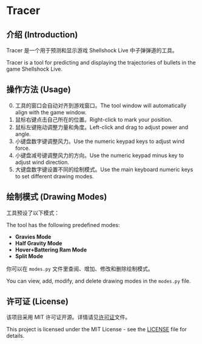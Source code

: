 # Tracer

## 介绍 (Introduction)

Tracer 是一个用于预测和显示游戏 Shellshock Live 中子弹弹道的工具。

Tracer is a tool for predicting and displaying the trajectories of bullets in the game Shellshock Live.

## 操作方法 (Usage)

0. 工具的窗口会自动对齐到游戏窗口。The tool window will automatically align with the game window.
1. 鼠标右键点击自己所在的位置。Right-click to mark your position.
2. 鼠标左键拖动调整力量和角度。Left-click and drag to adjust power and angle.
3. 小键盘数字键调整风力。Use the numeric keypad keys to adjust wind force.
4. 小键盘减号键调整风力的方向。Use the numeric keypad minus key to adjust wind direction.
5. 大键盘数字键设置不同的绘制模式。Use the main keyboard numeric keys to set different drawing modes.

## 绘制模式 (Drawing Modes)

工具预设了以下模式：

The tool has the following predefined modes:

-   **Gravies Mode**
-   **Half Gravity Mode**
-   **Hover+Battering Ram Mode**
-   **Split Mode**

你可以在 `modes.py` 文件里查阅、增加、修改和删除绘制模式。

You can view, add, modify, and delete drawing modes in the `modes.py` file.

## 许可证 (License)

该项目采用 MIT 许可证开源。详情请见[许可证](LICENSE)文件。

This project is licensed under the MIT License - see the [LICENSE](LICENSE) file for details.
